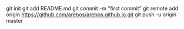 git init
git add README.md
git commit -m "first commit"
git remote add origin https://github.com/arebos/arebos.github.io.git
git push -u origin master